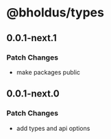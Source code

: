 # @bholdus/types

## 0.0.1-next.1

### Patch Changes

- make packages public

## 0.0.1-next.0

### Patch Changes

- add types and api options
